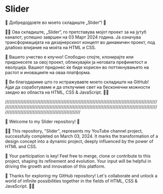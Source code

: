 # Slider

🚀 Добредојдовте во моето складиште „Slider“! 🌟

👩‍💻 Ова складиште, „Slider“, го претставува мојот проект за на јутуб каналот, успешно завршен на 03 Март 2024 година. Ја означува трансформацијата на дизајнерскиот концепт во динамичен проект, под длабоко влијание на моќта на HTML и CSS.

📁 Вашето учество е клучно! Слободно спојте, клонирајте или придонесете за овој проект, обликувајќи ја неговата префинетост и еволуција. Вашиот придонес ќе биде корисен во поттикнувањето на растот и иновациите на оваа платформа.

🌟 Ви благодариме што го истражувавте моето складиште на GitHub! Ајде да соработуваме и да отклучиме свет на бесконечни можности заедно во областа на HTML, CSS & JavaScript. 🤝✨

///////////////////////////////////////////////////////////////////////////////////////////////////////////////////////////////////////////////////////////////////////////////////////////////////////////////////////////////////////////////////////

🚀 Welcome to my Slider repository! 🌟

👩‍💻 This repository, "Slider", represents my YouTube channel project, successfully completed on March 03, 2024. It marks the transformation of a design concept into a dynamic project, deeply influenced by the power of HTML and CSS.

📁 Your participation is key! Feel free to merge, clone or contribute to this project, shaping its refinement and evolution. Your input will be helpful in driving the growth and innovation of this platform.

🌟 Thanks for exploring my GitHub repository! Let's collaborate and unlock a world of infinite possibilities together in the fields of HTML, CSS & JavaScript. 🤝✨
